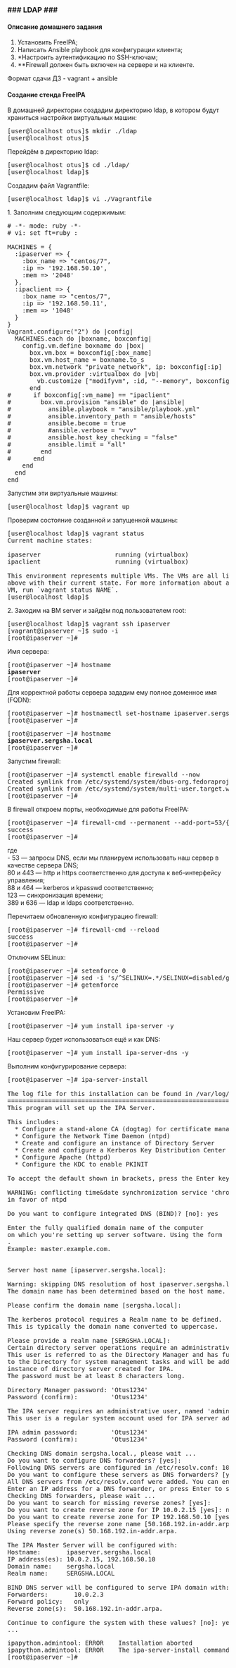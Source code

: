 <h3>### LDAP ###</h3>

<h4>Описание домашнего задания</h4>

<ol>
<li>Установить FreeIPA;</li>
<li>Написать Ansible playbook для конфигурации клиента;</li>
<li>*Настроить аутентификацию по SSH-ключам;</li>
<li>**Firewall должен быть включен на сервере и на клиенте.</li>
</ol>

<p>Формат сдачи ДЗ - vagrant + ansible</p>

<h4>Создание стенда FreeIPA</h4>

<p>В домашней директории создадим директорию ldap, в котором будут храниться настройки виртуальных машин:</p>

<pre>[user@localhost otus]$ mkdir ./ldap
[user@localhost otus]$</pre>

<p>Перейдём в директорию ldap:</p>

<pre>[user@localhost otus]$ cd ./ldap/
[user@localhost ldap]$</pre>

<p>Создадим файл Vagrantfile:</p>

<pre>[user@localhost ldap]$ vi ./Vagrantfile</pre>

<p>1. Заполним следующим содержимым:</p>

<pre># -*- mode: ruby -*-
# vi: set ft=ruby :

MACHINES = {
  :ipaserver => {
    :box_name => "centos/7",
    :ip => '192.168.50.10',
    :mem => '2048'
  },
  :ipaclient => {
    :box_name => "centos/7",
    :ip => '192.168.50.11',
    :mem => '1048'
  }
}
Vagrant.configure("2") do |config|
  MACHINES.each do |boxname, boxconfig|
    config.vm.define boxname do |box|
      box.vm.box = boxconfig[:box_name]
      box.vm.host_name = boxname.to_s
      box.vm.network "private_network", ip: boxconfig[:ip]
      box.vm.provider :virtualbox do |vb|
        vb.customize ["modifyvm", :id, "--memory", boxconfig[:mem]]
      end
#      if boxconfig[:vm_name] == "ipaclient"
#        box.vm.provision "ansible" do |ansible|
#          ansible.playbook = "ansible/playbook.yml"
#          ansible.inventory_path = "ansible/hosts"
#          ansible.become = true
#          #ansible.verbose = "vvv"
#          ansible.host_key_checking = "false"
#          ansible.limit = "all"
#        end
#      end
    end
  end
end</pre>

<p>Запустим эти виртуальные машины:</p>

<pre>[user@localhost ldap]$ vagrant up</pre>

<p>Проверим состояние созданной и запущенной машины:</p>

<pre>[user@localhost ldap]$ vagrant status
Current machine states:

ipaserver                    running (virtualbox)
ipaclient                    running (virtualbox)

This environment represents multiple VMs. The VMs are all listed
above with their current state. For more information about a specific
VM, run `vagrant status NAME`.
[user@localhost ldap]$</pre>

<p>2. Заходим на ВМ server и зайдём под пользователем root:</p>

<pre>[user@localhost ldap]$ vagrant ssh ipaserver
[vagrant@ipaserver ~]$ sudo -i
[root@ipaserver ~]# </pre>

<p>Имя сервера:</p>

<pre>[root@ipaserver ~]# hostname
<b>ipaserver</b>
[root@ipaserver ~]#</pre>

<p>Для корректной работы сервера зададим ему полное доменное имя (FQDN):</p>

<pre>[root@ipaserver ~]# hostnamectl set-hostname ipaserver.sergsha.local
[root@ipaserver ~]#</pre>

<pre>[root@ipaserver ~]# hostname
<b>ipaserver.sergsha.local</b>
[root@ipaserver ~]#</pre>

<p>Запустим firewall:</p>

<pre>[root@ipaserver ~]# systemctl enable firewalld --now
Created symlink from /etc/systemd/system/dbus-org.fedoraproject.FirewallD1.service to /usr/lib/systemd/system/firewalld.service.
Created symlink from /etc/systemd/system/multi-user.target.wants/firewalld.service to /usr/lib/systemd/system/firewalld.service.
[root@ipaserver ~]#</pre>

<p>В firewall откроем порты, необходимые для работы FreeIPA:</p>

<pre>[root@ipaserver ~]# firewall-cmd --permanent --add-port=53/{tcp,udp} --add-port={80,443}/tcp --add-port={88,464}/{tcp,udp} --add-port=123/udp --add-port={389,636}/tcp
success
[root@ipaserver ~]#</pre>

<p>где<br />
- 53 — запросы DNS, если мы планируем использовать наш сервер в качестве сервера DNS;<br />
80 и 443 — http и https соответственно для доступа к веб-интерфейсу управления;<br />
88 и 464 — kerberos и kpasswd соответственно;<br />
123 — синхронизация времени;<br />
389 и 636 — ldap и ldaps соответственно.</p>

<p>Перечитаем обновленную конфигурацию firewall:</p>

<pre>[root@ipaserver ~]# firewall-cmd --reload
success
[root@ipaserver ~]#</pre>

<p>Отключим SELinux:</p>

<pre>[root@ipaserver ~]# setenforce 0
[root@ipaserver ~]# sed -i 's/^SELINUX=.*/SELINUX=disabled/g' /etc/selinux/config
[root@ipaserver ~]# getenforce
Permissive
[root@ipaserver ~]#</pre>


<p>Установим FreeIPA:</p>

<pre>[root@ipaserver ~]# yum install ipa-server -y</pre>

<p>Наш сервер будет использоваться ещё и как DNS:</p>

<pre>[root@ipaserver ~]# yum install ipa-server-dns -y</pre>

<p>Выполним конфигурирование сервера:</p>

<pre>[root@ipaserver ~]# ipa-server-install

The log file for this installation can be found in /var/log/ipaserver-install.log
==============================================================================
This program will set up the IPA Server.

This includes:
  * Configure a stand-alone CA (dogtag) for certificate management
  * Configure the Network Time Daemon (ntpd)
  * Create and configure an instance of Directory Server
  * Create and configure a Kerberos Key Distribution Center (KDC)
  * Configure Apache (httpd)
  * Configure the KDC to enable PKINIT

To accept the default shown in brackets, press the Enter key.

WARNING: conflicting time&date synchronization service 'chronyd' will be disabled
in favor of ntpd

Do you want to configure integrated DNS (BIND)? [no]: yes

Enter the fully qualified domain name of the computer
on which you're setting up server software. Using the form
<hostname>.<domainname>
Example: master.example.com.


Server host name [ipaserver.sergsha.local]:

Warning: skipping DNS resolution of host ipaserver.sergsha.local
The domain name has been determined based on the host name.

Please confirm the domain name [sergsha.local]:

The kerberos protocol requires a Realm name to be defined.
This is typically the domain name converted to uppercase.

Please provide a realm name [SERGSHA.LOCAL]:
Certain directory server operations require an administrative user.
This user is referred to as the Directory Manager and has full access
to the Directory for system management tasks and will be added to the
instance of directory server created for IPA.
The password must be at least 8 characters long.

Directory Manager password: 'Otus1234'
Password (confirm):         'Otus1234'

The IPA server requires an administrative user, named 'admin'.
This user is a regular system account used for IPA server administration.

IPA admin password:         'Otus1234'
Password (confirm):         'Otus1234'

Checking DNS domain sergsha.local., please wait ...
Do you want to configure DNS forwarders? [yes]:
Following DNS servers are configured in /etc/resolv.conf: 10.0.2.3
Do you want to configure these servers as DNS forwarders? [yes]:
All DNS servers from /etc/resolv.conf were added. You can enter additional addresses now:
Enter an IP address for a DNS forwarder, or press Enter to skip:
Checking DNS forwarders, please wait ...
Do you want to search for missing reverse zones? [yes]:
Do you want to create reverse zone for IP 10.0.2.15 [yes]: no
Do you want to create reverse zone for IP 192.168.50.10 [yes]:
Please specify the reverse zone name [50.168.192.in-addr.arpa.]:
Using reverse zone(s) 50.168.192.in-addr.arpa.

The IPA Master Server will be configured with:
Hostname:       ipaserver.sergsha.local
IP address(es): 10.0.2.15, 192.168.50.10
Domain name:    sergsha.local
Realm name:     SERGSHA.LOCAL

BIND DNS server will be configured to serve IPA domain with:
Forwarders:       10.0.2.3
Forward policy:   only
Reverse zone(s):  50.168.192.in-addr.arpa.

Continue to configure the system with these values? [no]: yes
...</pre>

<pre>ipapython.admintool: ERROR    Installation aborted
ipapython.admintool: ERROR    The ipa-server-install command failed. See /var/log/ipaserver-install.log for more information
[root@ipaserver ~]#</pre>











